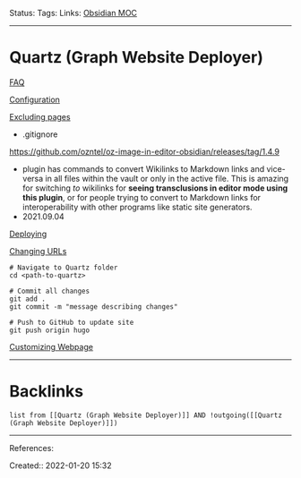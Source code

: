 Status: 
Tags: 
Links: [Obsidian MOC](Obsidian%20MOC.md)
___
# Quartz (Graph Website Deployer)
[FAQ](https://quartz.jzhao.xyz/notes/troubleshooting/#can-i-publish-only-a-subset-of-my-pages)

[Configuration](https://quartz.jzhao.xyz/notes/config/)

[Excluding pages](https://quartz.jzhao.xyz/notes/ignore-notes/)
- .gitignore

https://github.com/ozntel/oz-image-in-editor-obsidian/releases/tag/1.4.9
- plugin has commands to convert Wikilinks to Markdown links and vice-versa in all files within the vault or only in the active file. This is amazing for switching _to_ wikilinks for **seeing transclusions in editor mode using this plugin**, or for people trying to convert to Markdown links for interoperability with other programs like static site generators.
- 2021.09.04

[Deploying](https://quartz.jzhao.xyz/notes/hosting/)

[Changing URLs](https://quartz.jzhao.xyz/custom-Domain/)

```shell
# Navigate to Quartz folder
cd <path-to-quartz>

# Commit all changes
git add .
git commit -m "message describing changes"

# Push to GitHub to update site
git push origin hugo
```

[Customizing Webpage](https://quartz.jzhao.xyz/notes/config/)
___
# Backlinks
```dataview
list from [[Quartz (Graph Website Deployer)]] AND !outgoing([[Quartz (Graph Website Deployer)]])
```
___
References:

Created:: 2022-01-20 15:32
